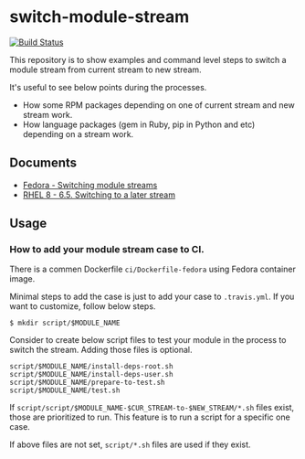 # switch-module-stream

[![Build Status](https://travis-ci.org/junaruga/switch-module-stream.svg?branch=master)](https://travis-ci.org/junaruga/switch-module-stream)

This repository is to show examples and command level steps to switch a module stream from current stream to new stream.

It's useful to see below points during the processes.

* How some RPM packages depending on one of current stream and new stream work.
* How language packages (gem in Ruby, pip in Python and etc) depending on a stream work.

## Documents

* [Fedora - Switching module streams](https://docs.fedoraproject.org/en-US/modularity/using-modules/#_switching_module_streams)
* [RHEL 8 - 6.5. Switching to a later stream](https://access.redhat.com/documentation/en-us/red_hat_enterprise_linux/8/html-single/installing_managing_and_removing_user_space_components/index#switching-to-a-later-stream_managing-versions-of-appstream-content)

## Usage

### How to add your module stream case to CI.

There is a commen Dockerfile `ci/Dockerfile-fedora` using Fedora container image.

Minimal steps to add the case is just to add your case to `.travis.yml`.
If you want to customize, follow below steps.

```
$ mkdir script/$MODULE_NAME
```

Consider to create below script files to test your module in the process to switch the stream. Adding those files is optional.

```
script/$MODULE_NAME/install-deps-root.sh
script/$MODULE_NAME/install-deps-user.sh
script/$MODULE_NAME/prepare-to-test.sh
script/$MODULE_NAME/test.sh
```

If `script/script/$MODULE_NAME-$CUR_STREAM-to-$NEW_STREAM/*.sh` files exist, those are prioritized to run. This feature is to run a script for a specific one case.

If above files are not set, `script/*.sh` files are used if they exist.
